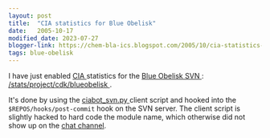 ```yaml
---
layout: post
title:  "CIA statistics for Blue Obelisk"
date:   2005-10-17
modified_date: 2023-07-27
blogger-link: https://chem-bla-ics.blogspot.com/2005/10/cia-statistics-for-blue-obelisk.html
tags: blue-obelisk
---
```


I have just enabled [CIA <i class="fa-solid fa-box-archive fa-xs"></i>](https://web.archive.org/web/20051024075530/http://cia.navi.cx/) statistics for the
[Blue Obelisk SVN <i class="fa-solid fa-box-archive fa-xs"></i>](https://web.archive.org/web/20060422193559/http://www.blueobelisk.org/repos/blueobelisk/):
[/stats/project/cdk/blueobelisk  <i class="fa-solid fa-link-slash fa-xs"></i>](http://cia.navi.cx/stats/project/cdk/blueobelisk).

It's done by using the [ciabot_svn.py <i class="fa-solid fa-box-archive fa-xs"></i>](https://web.archive.org/web/20050924050012/http://cia.navi.cx/doc/clients)
client script and hooked into the `$REPOS/hooks/post-commit` hook on the SVN server. The client script is slightly hacked to hard code the module name, which
otherwise did not show up on the [chat channel](irc://irc.freenode.net/#cdk).
